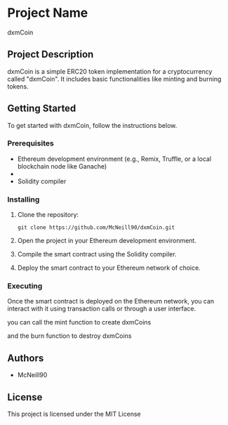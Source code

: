 # Project Name

dxmCoin

## Project Description

dxmCoin is a simple ERC20 token implementation for a cryptocurrency called "dxmCoin". It includes basic functionalities like minting and burning tokens.

## Getting Started

To get started with dxmCoin, follow the instructions below.

### Prerequisites

- Ethereum development environment (e.g., Remix, Truffle, or a local blockchain node like Ganache)
- 
- Solidity compiler

### Installing

1. Clone the repository:
   ```
   git clone https://github.com/McNeill90/dxmCoin.git
   ```

2. Open the project in your Ethereum development environment.

3. Compile the smart contract using the Solidity compiler.

4. Deploy the smart contract to your Ethereum network of choice.

### Executing

Once the smart contract is deployed on the Ethereum network, you can interact with it using transaction calls or through a user interface.

you can call the mint function to create dxmCoins

and the burn function to destroy dxmCoins

## Authors

- McNeill90

## License

This project is licensed under the MIT License
